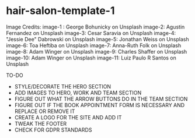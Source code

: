 # hair-salon-template-1

Image Credits:
image-1 : George Bohunicky on Unsplash
image-2: Agustin Fernandez on Unsplash
image-3: Cesar Saravia on Unsplash
image-4: "Jessie Dee" Dabrowski on Unsplash
image-5: Jonathan Weiss on Unsplash
image-6: Toa Heftiba on Unsplash
image-7: Anna-Ruth Folk on Unsplash
image-8: Adam Winger on Unsplash
image-9: Charles Shaffer on Unsplash
image-10: Adam Winger on Unsplash
image-11: Luiz Paulo R Santos on Unsplash

TO-DO

- STYLE/DECORATE THE HERO SECTION
- ADD IMAGES TO HERO, WORK AND TEAM SECTION
- FIGURE OUT WHAT THE ARROW BUTTONS DO IN THE TEAM SECTION
- FIGURE OUT IF THE BOOK APPOINTMENT FORM IS NECESSARY AND REPLACE OR REMOVE IT
- CREATE A LOGO FOR THE SITE AND ADD IT
- TWEAK THE FOOTER
- CHECK FOR GDPR STANDARDS

